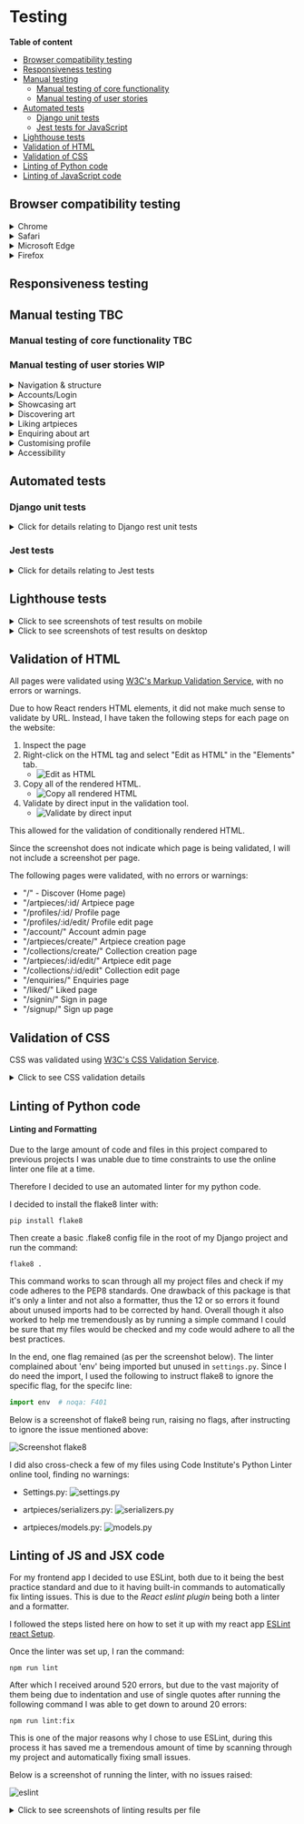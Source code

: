 # Testing

**Table of content**
- [Browser compatibility testing](#browser-compatibility)
- [Responsiveness testing](#responsiveness)
- [Manual testing](#manual-testing)
    - [Manual testing of core functionality](#manual-test-functionality)
    - [Manual testing of user stories](#user-story-testing)
- [Automated tests](#automated-tests)
    - [Django unit tests](#unittests)
    - [Jest tests for JavaScript](#jest-tests)
- [Lighthouse tests](#lighthouse)
- [Validation of HTML](#html-validation)
- [Validation of CSS](#css-validation)
- [Linting of Python code](#python-lint)
- [Linting of JavaScript code](#js-lint)

<a id="browser-compatibility"></a>
## Browser compatibility testing

<details>
<summary>Chrome</summary>

</details>

<details>
<summary>Safari</summary>


</details>

<details>
<summary>Microsoft Edge</summary>

</details>

<details>
<summary>Firefox</summary>

</details>

<a id="responsiveness"></a>
## Responsiveness testing


<a id="manual-testing"></a>
## Manual testing TBC

<a id="manual-test-functionality"></a>
### Manual testing of core functionality TBC

### Manual testing of user stories WIP


<details>
<summary>Navigation & structure</summary>

| __User story__ | __Acceptance criteria__ | __Pass?__ | __Screenshot (if relevant)__ | __Comments__ |
| ------------- | -----------| -------------------- | :-------: | ------------ |
| As a __Site User__, I can __always see the main navigation options on the top of the page__ so that I can __easily and intuitively find my way around the website__. | 1. Given a user is not logged in, at the top of the page, the user can see the options of “home”, “register”, “log in”, and “discover”. <br/>2. Given the user is logged in, the options showing are instead “home”, “log out”, “discover”, “liked”, and “enquiries”.<br/>3. These options are visible and reachable from all pages on the website.<br/>4. The options have a hover effect to provide instant feedback to the user when navigating the site. | Y | web view ![Navigation & Structure](documentation/us_testing/Navigation&Structure_US1_1.png) <br/> Mobile view below![Navigation & Structure](documentation/us_testing/Navigation&Structure_US1_2.png)|  |
| As a __Site User__ I can __see an informative 404 page guiding me back to the main page if I visit a page that does not exist by mistake__ so that I can __easily get back to the home page with minimal disruption.__ | 1. Given a user visits a page on the website that does not exist, they are served a custom 404 page.<br/>2. The 404 page contains a link back to the home page. | Y | ![Navigation & Structure](documentation/us_testing/Navigation&Structure_US2_1.png) | - |
| As a  **Site User**  I can  **see the website's favicon**  so that I can  **easily find the website if I have multiple tabs open**. | 1. The site has a favicon, adhering to the website design and colour scheme | Y | ![Navigation & Structure](documentation/us_testing/Navigation&Structure_US3_1.png) | - |


</details>

<details>
<summary>Accounts/Login</summary>

| __User story__ | __Acceptance criteria__ | __Pass?__ | __Screenshot (if relevant)__ | __Comments__ |
| ------------- | -----------| -------------------- | :-------: | ------------ |
| __Account registration:__ As a __Site User__, I can __register an account with a username and password__ so that I can __like art pieces, make enquiries, and set up a gallery.__ | 1. The frontend provides a registration form to the user.<br/>2.The form submits the registration details to the backend API. | Y | ![Account/Login](documentation/us_testing/Account_US1_1.png) | - |
| As a  **registered Site User**, I can  **log in**  so that I can  **fully engage with the platform, by e.g. posting art or making enquiries**. | 1. The frontend provides a login form to the user<br/>The form submits the login details to the backend API.<br/>3. The form displays feedback to the user if input is invalid<br/>4. Upon successful login, the UI is updated to reflect the logged in state of the user. | Y | ![Account/Login](documentation/us_testing/Account_US1_2.png) | - |
|  As a __Logged in User__, I can __log out__ so that I can __feel safe in that others cannot access my credentials.__ | 1. When the user clicks “Log out,” the frontend sends a logout request to the backend API, including the JWT.<br/>2. Upon successful logout, the frontend clears the stored JWT.<br/>3. Then, the UI is updated to reflect the logged out state of the user. | Y | N/A | Once the user clicks log out, they are logged out and redirected to the main page. |
| As a __Site User__, I can see __clear instructions, get feedback and/ confirmation__ when using the forms to register/log in/log out, so that I can __sign up/log in without unnecessary problems and enjoy the experience.__ | 1. The sign up page includes clear instructions<br/>2. The frontend displays feedback messages based on the response from the backend API, indicating whether signup was successful or if there were errors and/or updates the UI to reflect the change in login status. | Y | ![Account/Login](documentation/us_testing/Account_US1_3.png) | Errors are shown if login or signup is invalid |


</details>


<details>
<summary>Showcasing art</summary>

| __User story__ | __Acceptance criteria__ | __Pass?__ | __Screenshot (if relevant)__ | __Comments__ |
| ------------- | -----------| -------------------- | :-------: | ------------ |
| As a **logged in user**, I can **create an art piece, including an image and details (e.g., title)**, so that I can **showcase my art.** | 1. Given the user is logged in, they can access a form to create a new art piece.<br/>2. The form allows the user to upload an image, enter a title, and provide additional details.<br/>3. Upon successful submission, the art piece is displayed on the user's profile/gallery page.<br/>4. The user receives a confirmation message upon successful submission. | Y | ![Showcasing](documentation/us_testing/Showcasing_US1_1.png) | No success message on successful creation, but instead redirect to the created artpiece's page |
| As a **logged in user**, I can **update my own art piece**, so that I can **manage my own content**. | 1. Given a logged in user, they can access an edit form for their own art piece.<br/>2. The form pre-fills with the current details of the art piece, including the image and title.<br/>3. Upon successful submission of the edit form, the updated art piece is displayed on the user's profile/gallery page. | Y | ![Showcasing](documentation/us_testing/Showcasing_US1_2.png) | - |
| As a **logged in user**, I can **delete my own art piece**, so that I can **manage and be in control of my own content.** | 1. Given a logged in user, they can delete their own art piece by clicking a delete button.<br/>2. The user receives a confirmation message upon successful deletion. | Y | ![Showcasing](documentation/us_testing/Showcasing_US1_3.png) | - |
| As a **logged in user**, I can **create, update and delete collections**, so that I can **group related art pieces and present my art in a way that makes sense to me.** | 1. Given a logged in user, they can access a form to create a new collection.<br/>2. The form allows the user to enter a title and description for the collection,.<br/>3. Upon successful submission, the collection is displayed on the user's profile with the title and description.<br/>4. Given a logged in user with a collection, they can access an edit form for the collection.<br/>5. The form pre-fills with the current details of the collection.<br/>6. Users can add or remove art pieces from the collection.<br/>7. Given a logged in user with a collection, they can delete the collection by clicking a delete button.<br/>8. The user receives confirmation messages upon successful creation, update, or deletion. | Y | ![Showcasing](documentation/us_testing/Showcasing_US1_4.png) <br/> ![Showcasing](documentation/us_testing/Showcasing_US2_4.png) | - |
| As a **logged in user**, I can **add hashtags to my own art piece**, so that I can **increase the searchability of my art**. | 1. Given a logged in user, while creating or editing an art piece, they can add hashtags through an input field.<br/>2. The input field allows multiple tags to be entered, separated by spaces.<br/>3. Given an art piece with hashtags, those hashtags are displayed with the art piece on the art piece detail page. | Y | ![Showcasing](documentation/us_testing/Showcasing_US1_5.png) | - |
| As a **logged-in-user who is creating/updating an artpiece**, I can **easily use and understand the form**, so that **the process does not feel like a burden**. | **1:** The form provides user feedback<br/>**2.** The form elements are evenly spaced and aligned, helping the user visually navigate the form.<br/>**3.** For image upload, a preview image is shown.<br/>**4.** On successful creation/update, the user is redirected to the relevant artpiece. | Y | N/A | Details shown in screenshots above |
| As a **logged-in-user who is creating/updating an art collection**, I can **easily use and understand the form**, so that **the process does not feel like a burden**. | **1:** The form provides user feedback<br/>**2.** The form elements are evenly spaced and aligned, helping the user visually navigate the form<br/>**3.** After successful art collection creation, the user gets an option to bulk add artpieces to the collection.<br/>**4.** After successful creation/update, the user is redirected to the collection so that they can confirm the created form/changes are as expected. | Y | N/A | Functionality provided in above screenshots |

</details>


<details>
<summary>Discovering art</summary>

| __User story__ | __Acceptance criteria__ | __Pass?__ | __Screenshot (if relevant)__ | __Comments__ |
| ------------- | -----------| -------------------- | :-------: | ------------ |
| As a **Site User**, I can **visit an artist's profile page/gallery page**, so that I can **view all art pieces and collections published by the artist in one place.** | 1. When visiting a user's profile/gallery page, all of their art pieces are listed on the page.<br/>2. If the profile owner has any collections, these collections are also accessible from their profile/gallery page.<br/>3. Art pieces and collections are displayed in an organised and visually appealing manner. | Y | ![Discovering](documentation/us_testing/Discovering_US2_1.png) <br/> ![Discovering](documentation/us_testing/Discovering_US1_1.png) | - |
| As a **Site User**, I can **see popular/trending art pieces in a dedicated section on the discovery page** so that **I can get inspired to engage further and discover new great pieces.** | 1. When a user opens the discovery page, a section displaying popular/trending art pieces is shown. | Y | ![Discovering](documentation/us_testing/Discovering_US1_2.png) | - |
| As a **Site User**, I can **search based on artist, title, collection title, and tags**, so that I can **find art pieces matching my criteria.** | 1. The discovery page contains a search bar where users can enter search criteria.<br/>2. When a user performs a search, a list of art pieces matching the user's criteria is displayed. | Y | ![Discovering](documentation/us_testing/Discovering_US1_3.png) | - |
| As a **Site User viewing a large number of art pieces in a list, the list is shown using infinite scroll**, so that **I do not need to navigate to separate pages**. | 1. Given more than 8 results in the database matching the user's criteria, infinite scrolling is used to load more results as the user scrolls down.<br/>2. Additional art pieces are loaded seamlessly without refreshing the page. | Y | Needs Screenshot | - |
| As a **Site User**, I can **filter the art pieces in a list view** so that I can **more easily find the pieces I am looking for and narrow down the results.** | 1. When on a list view, the user can filter the list based on factors including "for sale" status and art medium used.<br/>2. Filter options are easily accessible and intuitive to use. | Y | ![filtering](documentation/us_testing/filtering_sorting.png) | - |
| As a **Site User**, I can **sort the art pieces in a list view (search results)** so that I can **more easily find the pieces I am looking for.** | 1. When on a list view (search results), the user can sort the list based on publication date and number of likes.<br/>2. Sort options are clearly visible and easy to select. | Y | ![Sorting](documentation/us_testing//sort.png) | - |
| As a **Site User viewing an individual art piece**, I can **see if the art piece belongs to a collection**, so that I can **easily find art pieces similar to the one I am viewing.** | 1. Given an art piece belongs to a collection, a link to the collection is shown on the art piece detail page.<br/>2. When the user clicks on the collection link, the user is shown the collection page on the artist's gallery page.<br/>3. The collections displays all art pieces that are associated with the collection. | Y | ![Discovering](documentation/us_testing/Discovering_US1_4.png) | - |
| As a **Site User**, I can **click on an art piece in a list** so that I can **see a detailed view of the art piece.** | 1. When an art piece is clicked, the detailed view of the art piece is displayed.<br/>2. The detailed view includes the art piece image, title, artist name, description, tags, and any collection it belongs to.<br/>3. If the art piece is for sale, the detailed view also includes the option to make an enquiry. | Y | N/A | Screenshot above shows the same. |
| As a **Site User**, I can **view art pieces, collections, and related information presented in a structured and logical way**, so that I can **consume the information and enjoy the art with as little effort as possible**. | **1.** When displayed as a list, heights/padding/margin are used consistently, helping the user avoid confusion. <br/>**2.** Relevant information is displayed together with the image/images.<br/>**3.** Structure, space, colour, and other styles, are used, to help the user separate different pieces of information relating to the artpiece/collection. | Y | N/A | Screenshots provided above |


</details>


<details>
<summary>Liking artpieces</summary>

| __User story__ | __Acceptance criteria__ | __Pass?__ | __Screenshot (if relevant)__ | __Comments__ |
| ------------- | -----------| -------------------- | :-------: | ------------ |
| As a **logged-in site user**, I can **like an art piece**, so that I can **show appreciation to the artist and so that I can more easily find my way back to art pieces I enjoy.** | 1.  Each art piece has a visible "like" button/icon.<br/>2.  When the user clicks the "like" button/icon, the button/icon visually changes to indicate the art piece has been liked.<br/>3.  The total number of likes for the art piece is updated when clicking the button.<br/>4.  An error message is displayed if the like action fails.<br/>5.  I cannot like an art piece if I am not logged in. | Y | ![Likeing](documentation/us_testing/Likeing_US1_1.png) | - |
| As a **logged-in site user who has liked an art piece**, I can **remove my like**, so that I can **change my mind or correct my mistake.** |1.  Given a logged in user who has liked an art piece, each liked art piece has a visible "unlike" button.<br/> 2.  When the user clicks the "unlike" button, the button visually changes to indicate the art piece is no longer liked.<br/>3.  The total number of likes for the art piece is updated.<br/>4.  An error message is displayed if the unlike action fails. | Y | ![Likeing](documentation/us_testing/Likeing_US1_2.png) | - |
| As a **logged-in site user**, I can **visit the “Liked” page**, so that I can **view all art pieces that I have liked.** | 1. Given a logged in user, there is a "Liked" page accessible from the main navigation or user profile.<br/>2.  The "Liked" page displays all art pieces that the user has liked.<br/>3.  The user can click on any art piece to view its detailed view. | Y | ![Likeing](documentation/us_testing/Likeing_US1_3.png) | - |

</details>


<details>
<summary>Enquiring about art</summary>

| __User story__ | __Acceptance criteria__ | __Pass?__ | __Screenshot (if relevant)__ | __Comments__ |
| ------------- | -----------| -------------------- | :-------: | ------------ |
| As a **logged-in site user viewing an art piece which has been marked as for sale by the artist**, I can **make an enquiry**, so that I can **express my wish to connect with the artist.** | 1. Given an art piece is marked as "for sale," a visible "Enquire" button is displayed on the art piece detail page.<br/>2. When the user clicks the button, a modal appears where the user can enter their message.<br/>3. The user can submit the enquiry by clicking a "Submit" button within the modal.<br/>4. A confirmation message is displayed upon successful submission.<br/>5. An error message is displayed if the enquiry submission fails. | Y | ![Enquiring](documentation/us_testing/Enquiring_US1_1.png) | - |
| As a **logged-in site user who has made/received an enquiry**, I can **view the enquiry and its status on the enquiries page**, so that I can **keep track of my enquiries.** | 1.  Given a logged in user, a "My Enquiries" page is accessible from the main navigation.<br/>2.  The "My Enquiries" page displays a list of all enquiries made by/received by the user.<br/>3.  Each enquiry in the list shows the art piece title, artist name, and enquiry status (e.g., pending, accepted, declined).<br/>4. The user can click on an enquiry to view the enquiry details. | Y | ![Enquiring](documentation/us_testing/Enquiring_US1_2.png) | - |
| As a **logged-in site user who has received an enquiry from a potential buyer**, I can **respond to the enquiry on the enquiries page**, so that I can **decide if my contact details will be shared with the potential buyer.** | 1. Given a logged in user, a "My Enquiries" page is accessible from the main navigation.<br/>2. On the “My Enquiries” page, the user can click on an enquiry to see its details and respond to it.<br/>3. When the user clicks a response option, the enquiry status changes and a confirmation message is shown. | Y | ![Enquiring](documentation/us_testing/Enquiring_US1_3.png)  | - |

</details>

<details>
<summary>Customising profile</summary>

| __User story__ | __Acceptance criteria__ | __Pass?__ | __Screenshot (if relevant)__ | __Comments__ |
| ------------- | -----------| -------------------- | :-------: | ------------ |
| As a **logged-in user**, I can **customise my profile page/gallery page**, so that I can **better present who I am as an artist/art buyer.** | 1.  Given a logged-in user, they can access a form to customise their profile/gallery page via a "Edit profile" button on the profile page.<br/>2.  Customisations include profile image, description and location.<br/>3.  Upon successful submission, the user receives a confirmation message and the profile page reflects the updated information.<br/>4.  If the update fails, the user receives appropriate error messages. | Y | ![Customising](documentation/us_testing/Customising_US1_1.png) | - |
| As a **Site User visiting an artist's profile**, I can **view well structured and clearly defined sub-parts of the page** so that I can **easily consume and sort through the content**. | 1. The profile page is split into separate sections, with content visually separated on the page. <br/>2. The profile page contains clear in-page navigation options for the user to navigate betwen the profile's artpieces and collections. | Y | N/A | screenshots provided above |


</details>


<details>
<summary>Accessibility</summary>

| __User story__ | __Acceptance criteria__ | __Pass?__ | __Screenshot (if relevant)__ | __Comments__ |
| ------------- | -----------| -------------------- | :-------: | ------------ |
| As a **Site User not able to utilise a mouse** I can **focus on and access all interactive elements on the website using a keyboard** so that I can **be included, navigate on the website, access the content, and use all core functionality**. |1. All interactive elements, such as buttons, form fields, and navigation, are accessible using a keyboard alone, without relying on mouse interactions. | Y | N/A | Tested signing up, signing in, creating artpiece and collection, editing a collection (adding artpieces), using main navigation, making an enquiry, reading an enquiry |

</details>

<a id="automated-tests"></a>
## Automated tests

<a id="unittests"></a>
### Django unit tests

<details> 
<summary>Click for details relating to Django rest unit tests</summary>

</details>

<a id="jest-tests"></a>
### Jest tests

<details>
<summary>Click for details relating to Jest tests</summary>

</details>

<a id="lighthouse"></a>
## Lighthouse tests

<details>
<summary>Click to see screenshots of test results on mobile</summary>

</details>

<details>
<summary>Click to see screenshots of test results on desktop</summary>

</details>

<a id="html-validation"></a>
## Validation of HTML

All pages were validated using [W3C's Markup Validation Service](https://validator.w3.org/nu/), with no errors or warnings.

Due to how React renders HTML elements, it did not make much sense to validate by URL. Instead, I have taken the following steps for each page on the website:

1. Inspect the page
1. Right-click on the HTML tag and select "Edit as HTML" in the "Elements" tab.
    - ![Edit as HTML](documentation/html_validate/html_validate_edit.png)
1. Copy all of the rendered HTML.
    -  ![Copy all rendered HTML](documentation/html_validate/html_validate_copy.png)
1. Validate by direct input in the validation tool.
    - ![Validate by direct input](documentation/html_validate/html_validate_direct_input.png)

This allowed for the validation of conditionally rendered HTML.

Since the screenshot does not indicate which page is being validated, I will not include a screenshot per page.

The following pages were validated, with no errors or warnings:

- "/" - Discover (Home page)
- "/artpieces/:id/ Artpiece page
- "/profiles/:id/ Profile page
- "/profiles/:id/edit/ Profile edit page
- "/account/" Account admin page
- "/artpieces/create/" Artpiece creation page
- "/collections/create/" Collection creation page
- "/artpieces/:id/edit/" Artpiece edit page
- "/collections/:id/edit" Collection edit page
- "/enquiries/" Enquiries page
- "/liked/" Liked page 
- "/signin/" Sign in page
- "/signup/" Sign up page


<a id="css-validation"></a>
## Validation of CSS

CSS was validated using [W3C's CSS Validation Service](https://jigsaw.w3.org/css-validator/validator).

<details>
<summary>Click to see CSS validation details</summary>

![CSS validation](documentation/css_validate/css_validate.png)

The tool raises no errors when checking the website by URL, but raises a variation of warnings.

Two of the warnings are related to my custom CSS:

![Root variables](documentation/css_validate/css_validate_root.png)

This warning relates to the use of ROOT: variables in CSS, and simply states that these are not being checked by the tool. Since the variables are working as expected, I will disregard this warning.

![Same color for border and background](documentation/css_validate/css_validate_border_color.png)

This warning relates to my buttons having the same border and background colour. This was a conscious decision, and different styles are being used to make the buttons accessible, have good contrast against background colour, and look different when hovered. 

The remaining warnings relate to styles implemented by react-bootstrap. Visiting Bootstrap's website, I found the following text, providing an explanation for these errors and warnings.

![Bootstrap validators](documentation/bootstrap-validators.png)

</details>

<a id="python-lint"></a>
## Linting of Python code

#### Linting and Formatting

Due to the large amount of code and files in this project compared to previous projects I was unable due to time constraints to use the online linter one file at a time.

Therefore I decided to use an automated linter for my python code.

I decided to install the flake8 linter with:

```
pip install flake8
```

Then create a basic .flake8 config file in the root of my Django project and run the command:

```
flake8 .
```

This command works to scan through all my project files and check if my code adheres to the PEP8 standards. One drawback of this package is that it's only a linter and not also a formatter, thus the 12 or so errors it found about unused imports had to be corrected by hand.
Overall though it also worked to help me tremendously as by running a simple command I could be sure that my files would be checked and my code would adhere to all the best practices.

In the end, one flag remained (as per the screenshot below). The linter complained about 'env' being imported but unused in `settings.py`. Since I do need the import, I used the following to instruct flake8 to ignore the specific flag, for the specifc line:

```python
import env  # noqa: F401
```

Below is a screenshot of flake8 being run, raising no flags, after instructing to ignore the issue mentioned above:

![Screenshot flake8](documentation/python_lint/flake8.png)

I did also cross-check a few of my files using Code Institute's Python Linter online tool, finding no warnings:

- Settings.py:
    ![settings.py](documentation/python_lint/lint_settings.png)

- artpieces/serializers.py:
    ![serializers.py](documentation/python_lint/lint_artpiece_serializers.png)

- artpieces/models.py:
    ![models.py](documentation/python_lint/lint_artpieces_models.png)


<a id="js-lint"></a>
## Linting of JS and JSX code

For my frontend app I decided to use ESLint, both due to it being the best practice standard and due to it having built-in commands to automatically fix linting issues. This is due to the *React eslint plugin* being both a linter and a formatter.

I followed the steps listed here on how to set it up with my react app [ESLint react Setup](https://www.geeksforgeeks.org/how-to-configure-eslint-for-react-projects/).

Once the linter was set up, I ran the command:

```
npm run lint
```

After which I received around 520 errors, but due to the vast majority of them being due to indentation and use of single quotes after running the following command I was able to get down to around 20 errors:

```
npm run lint:fix
```

This is one of the major reasons why I chose to use ESLint, during this process it has saved me a tremendous amount of time by scanning through my project and automatically fixing small issues.

Below is a screenshot of running the linter, with no issues raised:

![eslint](documentation/react_lint/eslint.png)

<details>
<summary>Click to see screenshots of linting results per file</summary>

</details>